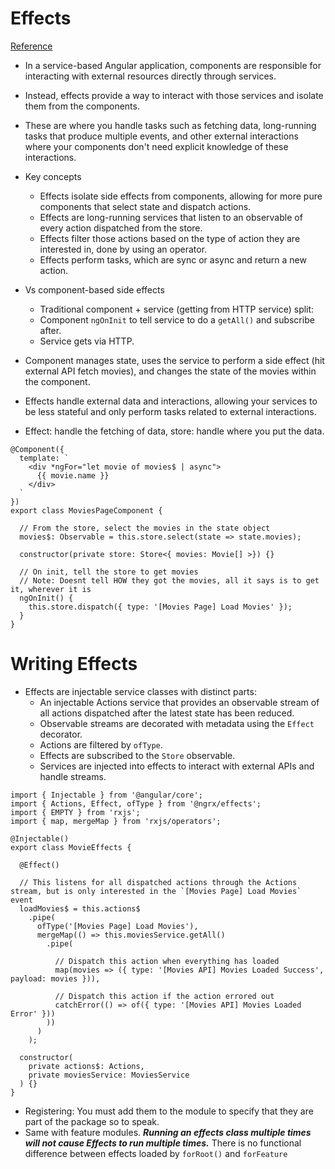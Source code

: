 # Effects
[Reference](https://ngrx.io/guide/effects)

- In a service-based Angular application, components are responsible for interacting with external resources directly through services.
- Instead, effects provide a way to interact with those services and isolate them from the components.
- These are where you handle tasks such as fetching data, long-running tasks that produce multiple events, and other external interactions where your components don't need explicit knowledge of these interactions.

- Key concepts
  - Effects isolate side effects from components, allowing for more pure components that select state and dispatch actions.
  - Effects are long-running services that listen to an observable of every action dispatched from the store.
  - Effects filter those actions based on the type of action they are interested in, done by using an operator.
  - Effects perform tasks, which are sync or async and return a new action.

- Vs component-based side effects
  - Traditional component + service (getting from HTTP service) split:
  - Component `ngOnInit` to tell service to do a `getAll()` and subscribe after.
  - Service gets via HTTP.
- Component manages state, uses the service to perform a side effect (hit external API fetch movies), and changes the state of the movies within the component.
- Effects handle external data and interactions, allowing your services to be less stateful and only perform tasks related to external interactions.
- Effect: handle the fetching of data, store: handle where you put the data.

```
@Component({
  template: `
    <div *ngFor="let movie of movies$ | async">
      {{ movie.name }}
    </div>
  `
})
export class MoviesPageComponent {

  // From the store, select the movies in the state object
  movies$: Observable = this.store.select(state => state.movies);

  constructor(private store: Store<{ movies: Movie[] >}) {}

  // On init, tell the store to get movies
  // Note: Doesnt tell HOW they got the movies, all it says is to get it, wherever it is
  ngOnInit() {
    this.store.dispatch({ type: '[Movies Page] Load Movies' });
  }
}
```

# Writing Effects

- Effects are injectable service classes with distinct parts:
  - An injectable Actions service that provides an observable stream of all actions dispatched after the latest state has been reduced.
  - Observable streams are decorated with metadata using the `Effect` decorator.
  - Actions are filtered by `ofType`.
  - Effects are subscribed to the `Store` observable.
  - Services are injected into effects to interact with external APIs and handle streams.

```
import { Injectable } from '@angular/core';
import { Actions, Effect, ofType } from '@ngrx/effects';
import { EMPTY } from 'rxjs';
import { map, mergeMap } from 'rxjs/operators';

@Injectable()
export class MovieEffects {

  @Effect()

  // This listens for all dispatched actions through the Actions stream, but is only interested in the `[Movies Page] Load Movies` event
  loadMovies$ = this.actions$
    .pipe(
      ofType('[Movies Page] Load Movies'),
      mergeMap(() => this.moviesService.getAll()
        .pipe(

          // Dispatch this action when everything has loaded
          map(movies => ({ type: '[Movies API] Movies Loaded Success', payload: movies })),

          // Dispatch this action if the action errored out
          catchError(() => of({ type: '[Movies API] Movies Loaded Error' }))
        ))
      )
    );

  constructor(
    private actions$: Actions,
    private moviesService: MoviesService
  ) {}
}
```

- Registering: You must add them to the module to specify that they are part of the package so to speak.
- Same with feature modules. ***Running an effects class multiple times will not cause Effects to run multiple times.*** There is no functional difference between effects loaded by `forRoot()` and `forFeature`

